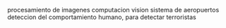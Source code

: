 procesamiento de imagenes
computacion vision
	sistema de aeropuertos
deteccion del comportamiento humano, para detectar terroristas